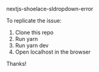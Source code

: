nextjs-shoelace-sldropdown-error

To replicate the issue:

1. Clone this repo
2. Run yarn
3. Run yarn dev
4. Open localhost in the browser

Thanks!
